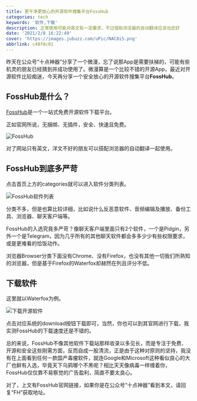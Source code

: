 ```yaml
---
title: 更干净更放心的开源软件搜集平台FossHub
categories: tech
keywords: '软件,下载'
description: 正常使用可能对英文有一定要求，不过借助浏览器的自动翻译应该也还好
date: '2021/2/8 16:22:49'
cover: 'https://images.jubuzz.com/uPic/NAC8iS.png'
abbrlink: c48f8c01
---
```


昨天在公众号“十点神器”分享了一个微漫，忘了说那App是需要扶梯的，可能有些机灵的朋友已经猜到并成功使用了。微漫算是一个比较不错的开源App，最近对开源软件比较痴迷，今天再分享一个安全放心的开源软件搜集平台**FossHub**。

## FossHub是什么？

[FossHub](https://www.fosshub.com/)是一个一站式免费开源软件下载平台。

正如官网所说，无捆绑、无插件，安全、快速且免费。

![FossHub](https://images.jubuzz.com/uPic/NAC8iS.png)

对了网站只有英文，洋文不好的朋友可以搭配浏览器的自动翻译一起使用。

## FossHub到底多严苛

点击首页上方的categories就可以进入软件分类列表。

![FossHub软件列表](https://images.jubuzz.com/uPic/ndE065.png)

分类不多，但是也算比较详细，比如说什么反恶意软件、音频编辑及播放、备份工具、浏览器、聊天客户端等。

FossHub的入选究竟多严苛？像聊天客户端里面只有2个软件，一个是Pidgin，另外一个是Telegram，因为几乎所有的其他聊天软件都会多多少少有些权限要求，或是更难看的恰饭动作。

浏览器Browser分类下面没有Chrome、没有Firefox，也没有其他一切我们所熟知的浏览器，但是基于Firefox的Waterfox却赫然在列且评分不低。

## 下载软件

这里就以Waterfox为例。

![下载开源软件](https://images.jubuzz.com/uPic/d5Bz0T.png)

点击对应系统的download按钮下载即可，当然，你也可以到其官网进行下载，我实测FossHub的下载速度还是不错的。

总的来说，FossHub不像其他软件下载站那样收录以多见长，而是专注于免费、开源和安全这些刚需方面，反而自成一股清流，正是由于这种对原则的坚持，我没有在上面看到任何一款国产毒瘤软件，就连Google和Microsoft这种看似良心的大厂也鲜有入选，毕竟天下乌鸦哪个不黑呢？相比天天像病毒一样缠着你，FossHub仅仅靠不易察觉的广告盈利，简直不要太良心。

对了，上文有FossHub官网链接，如果你是在公众号“十点神器”看到本文，请回复“FH”获取地址。